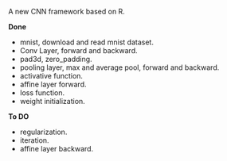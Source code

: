 A new CNN framework based on R.

**Done**

- mnist, download and read mnist dataset.
- Conv Layer, forward and backward.
- pad3d, zero_padding.
- pooling layer, max and average pool, forward and backward.
- activative function.
- affine layer forward.
- loss function.
- weight initialization.

**To DO**

- regularization.
- iteration.
- affine layer backward.